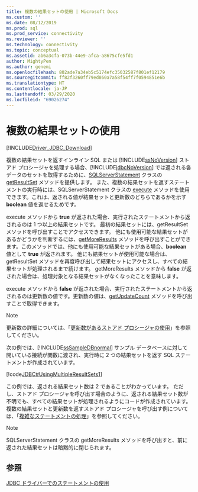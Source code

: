 ```yaml
---
title: 複数の結果セットの使用 | Microsoft Docs
ms.custom: ''
ms.date: 08/12/2019
ms.prod: sql
ms.prod_service: connectivity
ms.reviewer: ''
ms.technology: connectivity
ms.topic: conceptual
ms.assetid: ab6a3cfa-073b-44e9-afca-a8675cfe5fd1
author: MightyPen
ms.author: genemi
ms.openlocfilehash: 802ade7a34eb5c5174efc35032587f801ef12179
ms.sourcegitcommit: ff82f3260ff79ed860a7a58f54ff7f0594851e6b
ms.translationtype: HT
ms.contentlocale: ja-JP
ms.lasthandoff: 03/29/2020
ms.locfileid: "69026274"
---
```

# <a name="using-multiple-result-sets"></a>複数の結果セットの使用

[!INCLUDE[Driver_JDBC_Download](../../includes/driver_jdbc_download.md)]

複数の結果セットを返すインライン SQL または [!INCLUDE[ssNoVersion](../../includes/ssnoversion-md.md)] ストアド プロシージャを処理する場合、[!INCLUDE[jdbcNoVersion](../../includes/jdbcnoversion_md.md)] では返される各データのセットを取得するために、[SQLServerStatement](../../connect/jdbc/reference/getresultset-method-sqlserverstatement.md) クラスの [getResultSet](../../connect/jdbc/reference/sqlserverstatement-class.md) メソッドを提供します。 また、複数の結果セットを返すステートメントの実行時には、SQLServerStatement クラスの [execute](../../connect/jdbc/reference/execute-method-sqlserverstatement.md) メソッドを使用できます。これは、返される値が結果セットと更新数のどちらであるかを示す **boolean** 値を返せるためです。

execute メソッドから **true** が返された場合、実行されたステートメントから返されるのは 1 つ以上の結果セットです。 最初の結果セットには、getResultSet メソッドを呼び出すことでアクセスできます。 他にも使用可能な結果セットがあるかどうかを判断するには、[getMoreResults](../../connect/jdbc/reference/getmoreresults-method-sqlserverstatement.md) メソッドを呼び出すことができます。このメソッドでは、他にも使用可能な結果セットがある場合、**boolean** 値として **true** が返されます。 他にも結果セットが使用可能な場合は、getResultSet メソッドを再度呼び出して結果セットにアクセスし、すべての結果セットが処理されるまで続けます。 getMoreResults メソッドから **false** が返された場合は、処理対象となる結果セットがなくなったことを意味します。

execute メソッドから **false** が返された場合、実行されたステートメントから返されるのは更新数の値です。更新数の値は、[getUpdateCount](../../connect/jdbc/reference/getupdatecount-method-sqlserverstatement.md) メソッドを呼び出すことで取得できます。

> [!NOTE]  
> 更新数の詳細については、「[更新数があるストアド プロシージャの使用](../../connect/jdbc/using-a-stored-procedure-with-an-update-count.md)」を参照してください。

次の例では、[!INCLUDE[ssSampleDBnormal](../../includes/sssampledbnormal_md.md)] サンプル データベースに対して開いている接続が関数に渡され、実行時に 2 つの結果セットを返す SQL ステートメントが作成されています。

[!code[JDBC#UsingMultipleResultSets1](../../connect/jdbc/codesnippet/Java/using-multiple-result-sets_1.java)]

この例では、返される結果セット数は 2 であることがわかっています。 ただし、ストアド プロシージャを呼び出す場合のように、返される結果セット数が不明でも、すべての結果セットが処理されるようにコードが作成されています。 複数の結果セットと更新数を返すストアド プロシージャを呼び出す例については、「[複雑なステートメントの処理](../../connect/jdbc/handling-complex-statements.md)」を参照してください。

> [!NOTE]  
> SQLServerStatement クラスの getMoreResults メソッドを呼び出すと、前に返された結果セットは暗黙的に閉じられます。

## <a name="see-also"></a>参照

[JDBC ドライバーでのステートメントの使用](../../connect/jdbc/using-statements-with-the-jdbc-driver.md)
